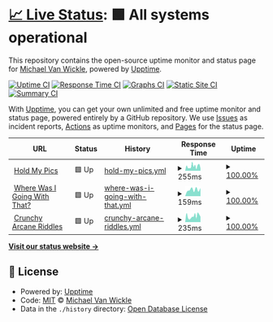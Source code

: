# [📈 Live Status](https://mvwicky.github.io/holdmyuptime): <!--live status--> **🟩 All systems operational**

This repository contains the open-source uptime monitor and status page for [Michael Van Wickle](wherewasigoing.com), powered by [Upptime](https://github.com/upptime/upptime).

[![Uptime CI](https://github.com/mvwicky/holdmyuptime/workflows/Uptime%20CI/badge.svg)](https://github.com/mvwicky/holdmyuptime/actions?query=workflow%3A%22Uptime+CI%22)
[![Response Time CI](https://github.com/mvwicky/holdmyuptime/workflows/Response%20Time%20CI/badge.svg)](https://github.com/mvwicky/holdmyuptime/actions?query=workflow%3A%22Response+Time+CI%22)
[![Graphs CI](https://github.com/mvwicky/holdmyuptime/workflows/Graphs%20CI/badge.svg)](https://github.com/mvwicky/holdmyuptime/actions?query=workflow%3A%22Graphs+CI%22)
[![Static Site CI](https://github.com/mvwicky/holdmyuptime/workflows/Static%20Site%20CI/badge.svg)](https://github.com/mvwicky/holdmyuptime/actions?query=workflow%3A%22Static+Site+CI%22)
[![Summary CI](https://github.com/mvwicky/holdmyuptime/workflows/Summary%20CI/badge.svg)](https://github.com/mvwicky/holdmyuptime/actions?query=workflow%3A%22Summary+CI%22)

With [Upptime](https://upptime.js.org), you can get your own unlimited and free uptime monitor and status page, powered entirely by a GitHub repository. We use [Issues](https://github.com/mvwicky/holdmyuptime/issues) as incident reports, [Actions](https://github.com/mvwicky/holdmyuptime/actions) as uptime monitors, and [Pages](https://mvwicky.github.io/holdmyuptime) for the status page.

<!--start: status pages-->
<!-- This summary is generated by Upptime (https://github.com/upptime/upptime) -->
<!-- Do not edit this manually, your changes will be overwritten -->
<!-- prettier-ignore -->
| URL | Status | History | Response Time | Uptime |
| --- | ------ | ------- | ------------- | ------ |
| <img alt="" src="https://holdmypics.com/favicon.ico" height="13"> [Hold My Pics](https://holdmypics.com/) | 🟩 Up | [hold-my-pics.yml](https://github.com/mvwicky/holdmyuptime/commits/HEAD/history/hold-my-pics.yml) | <details><summary><img alt="Response time graph" src="./graphs/hold-my-pics/response-time-week.png" height="20"> 255ms</summary><br><a href="https://mvwicky.github.io/holdmyuptime/history/hold-my-pics"><img alt="Response time 220" src="https://img.shields.io/endpoint?url=https%3A%2F%2Fraw.githubusercontent.com%2Fmvwicky%2Fholdmyuptime%2FHEAD%2Fapi%2Fhold-my-pics%2Fresponse-time.json"></a><br><a href="https://mvwicky.github.io/holdmyuptime/history/hold-my-pics"><img alt="24-hour response time 145" src="https://img.shields.io/endpoint?url=https%3A%2F%2Fraw.githubusercontent.com%2Fmvwicky%2Fholdmyuptime%2FHEAD%2Fapi%2Fhold-my-pics%2Fresponse-time-day.json"></a><br><a href="https://mvwicky.github.io/holdmyuptime/history/hold-my-pics"><img alt="7-day response time 255" src="https://img.shields.io/endpoint?url=https%3A%2F%2Fraw.githubusercontent.com%2Fmvwicky%2Fholdmyuptime%2FHEAD%2Fapi%2Fhold-my-pics%2Fresponse-time-week.json"></a><br><a href="https://mvwicky.github.io/holdmyuptime/history/hold-my-pics"><img alt="30-day response time 210" src="https://img.shields.io/endpoint?url=https%3A%2F%2Fraw.githubusercontent.com%2Fmvwicky%2Fholdmyuptime%2FHEAD%2Fapi%2Fhold-my-pics%2Fresponse-time-month.json"></a><br><a href="https://mvwicky.github.io/holdmyuptime/history/hold-my-pics"><img alt="1-year response time 218" src="https://img.shields.io/endpoint?url=https%3A%2F%2Fraw.githubusercontent.com%2Fmvwicky%2Fholdmyuptime%2FHEAD%2Fapi%2Fhold-my-pics%2Fresponse-time-year.json"></a></details> | <details><summary><a href="https://mvwicky.github.io/holdmyuptime/history/hold-my-pics">100.00%</a></summary><a href="https://mvwicky.github.io/holdmyuptime/history/hold-my-pics"><img alt="All-time uptime 99.96%" src="https://img.shields.io/endpoint?url=https%3A%2F%2Fraw.githubusercontent.com%2Fmvwicky%2Fholdmyuptime%2FHEAD%2Fapi%2Fhold-my-pics%2Fuptime.json"></a><br><a href="https://mvwicky.github.io/holdmyuptime/history/hold-my-pics"><img alt="24-hour uptime 100.00%" src="https://img.shields.io/endpoint?url=https%3A%2F%2Fraw.githubusercontent.com%2Fmvwicky%2Fholdmyuptime%2FHEAD%2Fapi%2Fhold-my-pics%2Fuptime-day.json"></a><br><a href="https://mvwicky.github.io/holdmyuptime/history/hold-my-pics"><img alt="7-day uptime 100.00%" src="https://img.shields.io/endpoint?url=https%3A%2F%2Fraw.githubusercontent.com%2Fmvwicky%2Fholdmyuptime%2FHEAD%2Fapi%2Fhold-my-pics%2Fuptime-week.json"></a><br><a href="https://mvwicky.github.io/holdmyuptime/history/hold-my-pics"><img alt="30-day uptime 100.00%" src="https://img.shields.io/endpoint?url=https%3A%2F%2Fraw.githubusercontent.com%2Fmvwicky%2Fholdmyuptime%2FHEAD%2Fapi%2Fhold-my-pics%2Fuptime-month.json"></a><br><a href="https://mvwicky.github.io/holdmyuptime/history/hold-my-pics"><img alt="1-year uptime 99.97%" src="https://img.shields.io/endpoint?url=https%3A%2F%2Fraw.githubusercontent.com%2Fmvwicky%2Fholdmyuptime%2FHEAD%2Fapi%2Fhold-my-pics%2Fuptime-year.json"></a></details>
| <img alt="" src="https://www.wherewasigoing.com/blog/assets/img/icons/favicon.ico" height="13"> [Where Was I Going With That?](https://www.wherewasigoing.com/) | 🟩 Up | [where-was-i-going-with-that.yml](https://github.com/mvwicky/holdmyuptime/commits/HEAD/history/where-was-i-going-with-that.yml) | <details><summary><img alt="Response time graph" src="./graphs/where-was-i-going-with-that/response-time-week.png" height="20"> 159ms</summary><br><a href="https://mvwicky.github.io/holdmyuptime/history/where-was-i-going-with-that"><img alt="Response time 219" src="https://img.shields.io/endpoint?url=https%3A%2F%2Fraw.githubusercontent.com%2Fmvwicky%2Fholdmyuptime%2FHEAD%2Fapi%2Fwhere-was-i-going-with-that%2Fresponse-time.json"></a><br><a href="https://mvwicky.github.io/holdmyuptime/history/where-was-i-going-with-that"><img alt="24-hour response time 138" src="https://img.shields.io/endpoint?url=https%3A%2F%2Fraw.githubusercontent.com%2Fmvwicky%2Fholdmyuptime%2FHEAD%2Fapi%2Fwhere-was-i-going-with-that%2Fresponse-time-day.json"></a><br><a href="https://mvwicky.github.io/holdmyuptime/history/where-was-i-going-with-that"><img alt="7-day response time 159" src="https://img.shields.io/endpoint?url=https%3A%2F%2Fraw.githubusercontent.com%2Fmvwicky%2Fholdmyuptime%2FHEAD%2Fapi%2Fwhere-was-i-going-with-that%2Fresponse-time-week.json"></a><br><a href="https://mvwicky.github.io/holdmyuptime/history/where-was-i-going-with-that"><img alt="30-day response time 182" src="https://img.shields.io/endpoint?url=https%3A%2F%2Fraw.githubusercontent.com%2Fmvwicky%2Fholdmyuptime%2FHEAD%2Fapi%2Fwhere-was-i-going-with-that%2Fresponse-time-month.json"></a><br><a href="https://mvwicky.github.io/holdmyuptime/history/where-was-i-going-with-that"><img alt="1-year response time 197" src="https://img.shields.io/endpoint?url=https%3A%2F%2Fraw.githubusercontent.com%2Fmvwicky%2Fholdmyuptime%2FHEAD%2Fapi%2Fwhere-was-i-going-with-that%2Fresponse-time-year.json"></a></details> | <details><summary><a href="https://mvwicky.github.io/holdmyuptime/history/where-was-i-going-with-that">100.00%</a></summary><a href="https://mvwicky.github.io/holdmyuptime/history/where-was-i-going-with-that"><img alt="All-time uptime 99.99%" src="https://img.shields.io/endpoint?url=https%3A%2F%2Fraw.githubusercontent.com%2Fmvwicky%2Fholdmyuptime%2FHEAD%2Fapi%2Fwhere-was-i-going-with-that%2Fuptime.json"></a><br><a href="https://mvwicky.github.io/holdmyuptime/history/where-was-i-going-with-that"><img alt="24-hour uptime 100.00%" src="https://img.shields.io/endpoint?url=https%3A%2F%2Fraw.githubusercontent.com%2Fmvwicky%2Fholdmyuptime%2FHEAD%2Fapi%2Fwhere-was-i-going-with-that%2Fuptime-day.json"></a><br><a href="https://mvwicky.github.io/holdmyuptime/history/where-was-i-going-with-that"><img alt="7-day uptime 100.00%" src="https://img.shields.io/endpoint?url=https%3A%2F%2Fraw.githubusercontent.com%2Fmvwicky%2Fholdmyuptime%2FHEAD%2Fapi%2Fwhere-was-i-going-with-that%2Fuptime-week.json"></a><br><a href="https://mvwicky.github.io/holdmyuptime/history/where-was-i-going-with-that"><img alt="30-day uptime 100.00%" src="https://img.shields.io/endpoint?url=https%3A%2F%2Fraw.githubusercontent.com%2Fmvwicky%2Fholdmyuptime%2FHEAD%2Fapi%2Fwhere-was-i-going-with-that%2Fuptime-month.json"></a><br><a href="https://mvwicky.github.io/holdmyuptime/history/where-was-i-going-with-that"><img alt="1-year uptime 100.00%" src="https://img.shields.io/endpoint?url=https%3A%2F%2Fraw.githubusercontent.com%2Fmvwicky%2Fholdmyuptime%2FHEAD%2Fapi%2Fwhere-was-i-going-with-that%2Fuptime-year.json"></a></details>
| <img alt="" src="https://crunchy-arcane-riddles.com/favicon.ico" height="13"> [Crunchy Arcane Riddles](https://crunchy-arcane-riddles.com/) | 🟩 Up | [crunchy-arcane-riddles.yml](https://github.com/mvwicky/holdmyuptime/commits/HEAD/history/crunchy-arcane-riddles.yml) | <details><summary><img alt="Response time graph" src="./graphs/crunchy-arcane-riddles/response-time-week.png" height="20"> 235ms</summary><br><a href="https://mvwicky.github.io/holdmyuptime/history/crunchy-arcane-riddles"><img alt="Response time 205" src="https://img.shields.io/endpoint?url=https%3A%2F%2Fraw.githubusercontent.com%2Fmvwicky%2Fholdmyuptime%2FHEAD%2Fapi%2Fcrunchy-arcane-riddles%2Fresponse-time.json"></a><br><a href="https://mvwicky.github.io/holdmyuptime/history/crunchy-arcane-riddles"><img alt="24-hour response time 221" src="https://img.shields.io/endpoint?url=https%3A%2F%2Fraw.githubusercontent.com%2Fmvwicky%2Fholdmyuptime%2FHEAD%2Fapi%2Fcrunchy-arcane-riddles%2Fresponse-time-day.json"></a><br><a href="https://mvwicky.github.io/holdmyuptime/history/crunchy-arcane-riddles"><img alt="7-day response time 235" src="https://img.shields.io/endpoint?url=https%3A%2F%2Fraw.githubusercontent.com%2Fmvwicky%2Fholdmyuptime%2FHEAD%2Fapi%2Fcrunchy-arcane-riddles%2Fresponse-time-week.json"></a><br><a href="https://mvwicky.github.io/holdmyuptime/history/crunchy-arcane-riddles"><img alt="30-day response time 207" src="https://img.shields.io/endpoint?url=https%3A%2F%2Fraw.githubusercontent.com%2Fmvwicky%2Fholdmyuptime%2FHEAD%2Fapi%2Fcrunchy-arcane-riddles%2Fresponse-time-month.json"></a><br><a href="https://mvwicky.github.io/holdmyuptime/history/crunchy-arcane-riddles"><img alt="1-year response time 205" src="https://img.shields.io/endpoint?url=https%3A%2F%2Fraw.githubusercontent.com%2Fmvwicky%2Fholdmyuptime%2FHEAD%2Fapi%2Fcrunchy-arcane-riddles%2Fresponse-time-year.json"></a></details> | <details><summary><a href="https://mvwicky.github.io/holdmyuptime/history/crunchy-arcane-riddles">100.00%</a></summary><a href="https://mvwicky.github.io/holdmyuptime/history/crunchy-arcane-riddles"><img alt="All-time uptime 99.97%" src="https://img.shields.io/endpoint?url=https%3A%2F%2Fraw.githubusercontent.com%2Fmvwicky%2Fholdmyuptime%2FHEAD%2Fapi%2Fcrunchy-arcane-riddles%2Fuptime.json"></a><br><a href="https://mvwicky.github.io/holdmyuptime/history/crunchy-arcane-riddles"><img alt="24-hour uptime 100.00%" src="https://img.shields.io/endpoint?url=https%3A%2F%2Fraw.githubusercontent.com%2Fmvwicky%2Fholdmyuptime%2FHEAD%2Fapi%2Fcrunchy-arcane-riddles%2Fuptime-day.json"></a><br><a href="https://mvwicky.github.io/holdmyuptime/history/crunchy-arcane-riddles"><img alt="7-day uptime 100.00%" src="https://img.shields.io/endpoint?url=https%3A%2F%2Fraw.githubusercontent.com%2Fmvwicky%2Fholdmyuptime%2FHEAD%2Fapi%2Fcrunchy-arcane-riddles%2Fuptime-week.json"></a><br><a href="https://mvwicky.github.io/holdmyuptime/history/crunchy-arcane-riddles"><img alt="30-day uptime 100.00%" src="https://img.shields.io/endpoint?url=https%3A%2F%2Fraw.githubusercontent.com%2Fmvwicky%2Fholdmyuptime%2FHEAD%2Fapi%2Fcrunchy-arcane-riddles%2Fuptime-month.json"></a><br><a href="https://mvwicky.github.io/holdmyuptime/history/crunchy-arcane-riddles"><img alt="1-year uptime 99.97%" src="https://img.shields.io/endpoint?url=https%3A%2F%2Fraw.githubusercontent.com%2Fmvwicky%2Fholdmyuptime%2FHEAD%2Fapi%2Fcrunchy-arcane-riddles%2Fuptime-year.json"></a></details>

<!--end: status pages-->

[**Visit our status website →**](https://mvwicky.github.io/holdmyuptime)

## 📄 License

- Powered by: [Upptime](https://github.com/upptime/upptime)
- Code: [MIT](./LICENSE) © [Michael Van Wickle](wherewasigoing.com)
- Data in the `./history` directory: [Open Database License](https://opendatacommons.org/licenses/odbl/1-0/)
